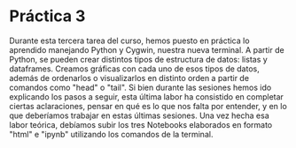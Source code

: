 # Práctica 3
Durante esta tercera tarea del curso, hemos puesto en práctica lo aprendido manejando Python y Cygwin, nuestra nueva terminal. A partir de Python, se pueden crear distintos tipos de estructura de datos: listas y dataframes. Creamos gráficas con cada uno de esos tipos de datos, además de ordenarlos o visualizarlos en distinto orden a partir de comandos como "head" o "tail". Si bien durante las sesiones hemos ido explicando los pasos a seguir, esta última labor ha consistido en completar ciertas aclaraciones, pensar en qué es lo que nos falta por entender, y en lo que deberíamos trabajar en estas últimas sesiones. Una vez hecha esa labor teórica, debíamos subir los tres Notebooks elaborados en formato "html" e "ipynb" utilizando los comandos de la terminal.
